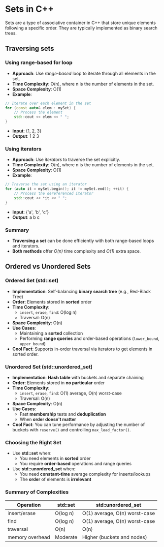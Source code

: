 # Sets in C++

Sets are a type of associative container in C++ that store unique elements following a specific order. They are typically implemented as binary search trees.

## Traversing sets

### Using range-based for loop
- **Approach**: Use *range-based* loop to iterate through all elements in the set.
- **Time Complexity**: O(n), where n is the number of elements in the set.
- **Space Complexity**: O(1)
- **Example**:
```cpp
// Iterate over each element in the set
for (const auto& elem : mySet) {
    // Process the element
    std::cout << elem << " ";
}
```
- **Input**: {1, 2, 3}
- **Output**: 1 2 3

### Using iterators
- **Approach**: Use *iterators* to traverse the set explicitly.
- **Time Complexity**: O(n), where n is the number of elements in the set.
- **Space Complexity**: O(1)
- **Example**:
```cpp
// Traverse the set using an iterator
for (auto it = mySet.begin(); it != mySet.end(); ++it) {
    // Process the dereferenced iterator
    std::cout << *it << " ";
}
```
- **Input**: {'a', 'b', 'c'}
- **Output**: a b c

### Summary
- **Traversing a set** can be done efficiently with both range-based loops and iterators.
- **Both methods** offer *O(n)* time complexity and *O(1)* extra space.

## Ordered vs Unordered Sets

### Ordered Set (std::set)
- **Implementation**: Self-balancing **binary search tree** (e.g., Red-Black Tree)
- **Order**: Elements stored in **sorted** order
- **Time Complexity**:
  - `insert`, `erase`, `find`: O(log n)
  - Traversal: O(n)
- **Space Complexity**: O(n)
- **Use Cases**:
  - Maintaining a **sorted** collection
  - Performing **range queries** and order-based operations (`lower_bound`, `upper_bound`)
- **Cool Fact**: Supports in-order traversal via iterators to get elements in sorted order.

### Unordered Set (std::unordered_set)
- **Implementation**: **Hash table** with buckets and separate chaining
- **Order**: Elements stored in **no particular** order
- **Time Complexity**:
  - `insert`, `erase`, `find`: O(1) average, O(n) worst-case
  - Traversal: O(n)
- **Space Complexity**: O(n)
- **Use Cases**:
  - Fast **membership** tests and **deduplication**
  - When **order doesn't matter**
- **Cool Fact**: You can tune performance by adjusting the number of buckets with `reserve()` and controlling `max_load_factor()`.

### Choosing the Right Set
- Use **std::set** when:
  - You need elements in **sorted** order
  - You require **order-based** operations and range queries
- Use **std::unordered_set** when:
  - You need **constant-time** average complexity for inserts/lookups
  - The **order** of elements is **irrelevant**

### Summary of Complexities
| Operation       | std::set    | std::unordered_set           |
|-----------------|-------------|------------------------------|
| insert/erase    | O(log n)    | O(1) average, O(n) worst-case|
| find            | O(log n)    | O(1) average, O(n) worst-case|
| traversal       | O(n)        | O(n)                         |
| memory overhead | Moderate    | Higher (buckets and nodes)   |